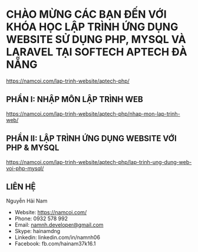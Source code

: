 # CHÀO MỪNG CÁC BẠN ĐẾN VỚI KHÓA HỌC LẬP TRÌNH ỨNG DỤNG WEBSITE SỬ DỤNG PHP, MYSQL VÀ LARAVEL TẠI SOFTECH APTECH ĐÀ NẴNG

https://namcoi.com/lap-trinh-website/aptech-php/

## PHẦN I: NHẬP MÔN LẬP TRÌNH WEB

https://namcoi.com/lap-trinh-website/aptech-php/nhap-mon-lap-trinh-web/

## PHẦN II: LẬP TRÌNH ỨNG DỤNG WEBSITE VỚI PHP & MYSQL

https://namcoi.com/lap-trinh-website/aptech-php/lap-trinh-ung-dung-web-voi-php-mysql/

## LIÊN HỆ

Nguyễn Hải Nam

- Website: https://namcoi.com/
- Phone: 0932 578 992
- Email: namnh.developer@gmail.com
- Skype: hainamdng
- Linkedin: linkedin.com/in/namnh06
- Facebook: fb.com/hainam37k16.1
